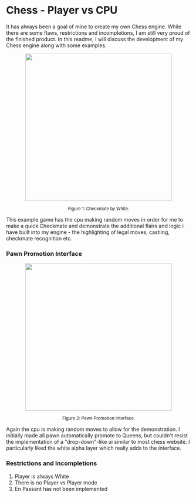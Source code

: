 # Chess - Player vs CPU

It has always been a goal of mine to create my own Chess engine. While there are some flaws, restrictions and incompletions, I am still very proud of the finished product. In this readme, I will discuss the development of my Chess engine along with some examples.



<p align="center"> <img src="https://github.com/frederickpek/frederickcodes/blob/master/Chess%20-%20with%20cpu%20player/gifs/Checkmate!.gif" width=400/> </p> 
<p align='center'> <sub>Figure 1: Checkmate by White. </p>
This example game has the cpu making random moves in order for me to make a quick Checkmate and demonstrate the additional flairs and logic i have built into my engine - the highlighting of legal moves, castling, checkmate recognition etc.

### Pawn Promotion Interface
<p align="center"> <img src="https://github.com/frederickpek/frederickcodes/blob/master/Chess%20-%20with%20cpu%20player/gifs/Pawn%20Promotion%20Interface.gif" width=400/> </p> 
<p align='center'> <sub>Figure 2: Pawn Promotion Interface. </p>
Again the cpu is making random moves to allow for the demonstration. I initially made all pawn automatically promote to Queens, but couldn't resist the implementation of a "drop-down"-like ui similar to most chess website. I particularly liked the white alpha layer which really adds to the interface.

### Restrictions and Incompletions 
1. Player is always White
2. There is no Player vs Player mode
3. En Passant has not been implemented
